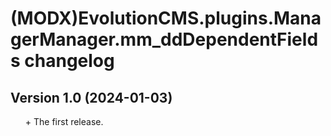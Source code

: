 # (MODX)EvolutionCMS.plugins.ManagerManager.mm_ddDependentFields changelog


## Version 1.0 (2024-01-03)
* \+ The first release.


<link rel="stylesheet" type="text/css" href="https://raw.githack.com/DivanDesign/CSS.ddMarkdown/master/style.min.css" />
<style>ul{list-style:none;}</style>